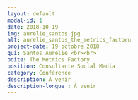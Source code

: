 ```yaml
---
layout: default
modal-id: 1
date: 2018-10-19
img: aurelie_santos.jpg
alt: aurelie_santos_the_metrics_factoru
project-date: 19 octobre 2018
qui: Santos Aurélie <br><br>
boite: The Metrics Factory
position: Consultante Social Media
category: Conférence
description: À venir
description-longue : À venir
---
```

